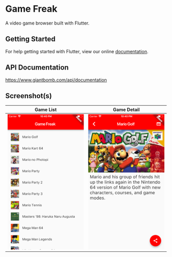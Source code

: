# Game Freak

A video game browser built with Flutter.

## Getting Started

For help getting started with Flutter, view our online
[documentation](https://flutter.io/).

## API Documentation

https://www.giantbomb.com/api/documentation

## Screenshot(s)

Game List             |  Game Detail
:-------------------------:|:-------------------------:
![game_list_ios](screenshots/game_list_ios.png)  |  ![game_detail_ios](screenshots/game_detail_ios.png)

